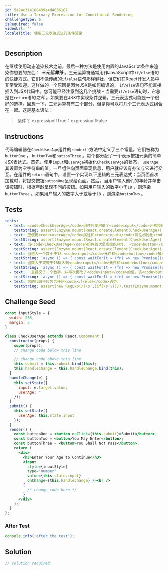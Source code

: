 ```yaml
---
id: 5a24c314108439a4d4036187
title: Use a Ternary Expression for Conditional Rendering
challengeType: 6
isRequired: false
videoUrl: ''
localeTitle: 使用三元表达式进行条件渲染
---
```


## Description
<section id="description">在继续使用动态渲染技术之前，最后一种方法是使用内置的JavaScript条件来渲染你想要的东西： <em><strong>三元运算符</strong></em> 。三元运算符通常用作JavaScript中<code>if/else</code>语句的快捷方式。它们不像传统的<code>if/else</code>语句那样健壮，但它们在React开发人员中非常受欢迎。这样做的一个原因是因为JSX是如何编译的， <code>if/else</code>语句不能直接插入到JSX代码中。您可能已经注意到这几个挑战 - 当需要<code>if/else</code>语句时，它总是在<code>return</code>语句<em>之外</em> 。如果要在JSX中实现条件逻辑，三元表达式可能是一个很好的选择。回想一下，三元运算符有三个部分，但是你可以将几个三元表达式组合在一起。这是基本语法： <blockquote>条件？ expressionIfTrue：expressionIfFalse </blockquote></section>

## Instructions
<section id="instructions">代码编辑器在<code>CheckUserAge</code>组件的<code>render()</code>方法中定义了三个常量。它们被称为<code>buttonOne</code> ， <code>buttonTwo</code>和<code>buttonThree</code> 。每个都分配了一个表示按钮元素的简单JSX表达式。首先，使用<code>input</code>和<code>userAge</code>初始化<code>CheckUserAge</code>的状态， <code>userAge</code>其设置为空字符串的值。一旦组件向页面呈现信息，用户就应该有办法与它进行交互。在组件的<code>return</code>语句中，设置一个实现以下逻辑的三元表达式：当页面首次加载时，将提交按钮<code>buttonOne</code>呈现给页面。然后，当用户输入他们的年龄并单击该按钮时，根据年龄呈现不同的按钮。如果用户输入的数字小于<code>18</code> ，则渲染<code>buttonThree</code> 。如果用户输入的数字大于或等于<code>18</code> ，则渲染<code>buttonTwo</code> 。 </section>

## Tests
<section id='tests'>

```yml
tests:
  - text: <code>CheckUserAge</code>组件应使用单个<code>input</code>元素和单个<code>button</code>元素进行渲染。
    testString: assert(Enzyme.mount(React.createElement(CheckUserAge)).find('div').find('input').length === 1 && Enzyme.mount(React.createElement(CheckUserAge)).find('div').find('button').length === 1, 'The <code>CheckUserAge</code> component should render with a single <code>input</code> element and a single <code>button</code> element.');
  - text: 应使用<code>userAge</code>属性和<code>input</code>属性初始化<code>CheckUserAge</code>组件的状态，两者都设置为空字符串的值。
    testString: assert(Enzyme.mount(React.createElement(CheckUserAge)).state().input === '' && Enzyme.mount(React.createElement(CheckUserAge)).state().userAge === '', 'The <code>CheckUserAge</code> component&apos;s state should be initialized with a property of <code>userAge</code> and a property of <code>input</code>, both set to a value of an empty string.');
  - text: 当<code>CheckUserAge</code>组件首次呈现给DOM时， <code>button</code>的内部文本应该是Submit。
    testString: assert(Enzyme.mount(React.createElement(CheckUserAge)).find('button').text() === 'Submit', 'When the <code>CheckUserAge</code> component is first rendered to the DOM, the <code>button</code>&apos;s inner text should be Submit.');
  - text: 当进入一个数小于18 <code>input</code>元件和<code>button</code>被点击， <code>button</code>的内部文本应该读<code>You Shall Not Pass</code> 。
    testString: 'async () => { const waitForIt = (fn) => new Promise((resolve, reject) => setTimeout(() => resolve(fn()), 250)); const mockedComponent = Enzyme.mount(React.createElement(CheckUserAge)); const initialButton = mockedComponent.find(''button'').text(); const enter3AndClickButton = () => { mockedComponent.find(''input'').simulate(''change'', {target: { value: ''3'' }}); mockedComponent.find(''button'').simulate(''click''); return waitForIt(() => { mockedComponent.update(); return mockedComponent.find(''button'').text(); }); }; const enter17AndClickButton = () => { mockedComponent.find(''input'').simulate(''change'', {target: { value: ''17'' }}); mockedComponent.find(''button'').simulate(''click''); return waitForIt(() => { mockedComponent.update(); return mockedComponent.find(''button'').text(); }); }; const userAge3 = await enter3AndClickButton(); const userAge17 = await enter17AndClickButton(); assert(initialButton === ''Submit'' && userAge3 === ''You Shall Not Pass'' && userAge17 === ''You Shall Not Pass'', ''When a number of less than 18 is entered into the <code>input</code> element and the <code>button</code> is clicked, the <code>button</code>&apos;s inner text should read <code>You Shall Not Pass</code>.''); }; '
  - text: 当数大于或等于18输入到<code>input</code>元件和<code>button</code>被点击， <code>button</code>的内部文本应该阅读<code>You May Enter</code> 。
    testString: 'async () => { const waitForIt = (fn) => new Promise((resolve, reject) => setTimeout(() => resolve(fn()), 250)); const mockedComponent = Enzyme.mount(React.createElement(CheckUserAge)); const initialButton = mockedComponent.find(''button'').text(); const enter18AndClickButton = () => { mockedComponent.find(''input'').simulate(''change'', {target: { value: ''18'' }}); mockedComponent.find(''button'').simulate(''click''); return waitForIt(() => { mockedComponent.update(); return mockedComponent.find(''button'').text(); }); }; const enter35AndClickButton = () => { mockedComponent.find(''input'').simulate(''change'', {target: { value: ''35'' }}); mockedComponent.find(''button'').simulate(''click''); return waitForIt(() => { mockedComponent.update(); return mockedComponent.find(''button'').text(); }); }; const userAge18 = await enter18AndClickButton(); const userAge35 = await enter35AndClickButton(); assert(initialButton === ''Submit'' && userAge18 === ''You May Enter'' && userAge35 === ''You May Enter'', ''When a number greater than or equal to 18 is entered into the <code>input</code> element and the <code>button</code> is clicked, the <code>button</code>&apos;s inner text should read <code>You May Enter</code>.''); }; '
  - text: 一旦提交了一个数字，并再次更改了<code>input</code>的值，该<code>button</code>应返回到<code>Submit</code> 。
    testString: 'async () => { const waitForIt = (fn) => new Promise((resolve, reject) => setTimeout(() => resolve(fn()), 250)); const mockedComponent = Enzyme.mount(React.createElement(CheckUserAge)); const enter18AndClickButton = () => { mockedComponent.find(''input'').simulate(''change'', {target: { value: ''18'' }}); mockedComponent.find(''button'').simulate(''click''); return waitForIt(() => { mockedComponent.update(); return mockedComponent.find(''button'').text(); }); }; const changeInputDontClickButton = () => { mockedComponent.find(''input'').simulate(''change'', {target: { value: ''5'' }}); return waitForIt(() => { mockedComponent.update(); return mockedComponent.find(''button'').text(); }); }; const enter10AndClickButton = () => { mockedComponent.find(''input'').simulate(''change'', {target: { value: ''10'' }}); mockedComponent.find(''button'').simulate(''click''); return waitForIt(() => { mockedComponent.update(); return mockedComponent.find(''button'').text(); }); }; const userAge18 = await enter18AndClickButton(); const changeInput1 = await changeInputDontClickButton(); const userAge10 = await enter10AndClickButton(); const changeInput2 = await changeInputDontClickButton(); assert(userAge18 === ''You May Enter'' && changeInput1 === ''Submit'' && userAge10 === ''You Shall Not Pass'' && changeInput2 === ''Submit'', ''Once a number has been submitted, and the value of the <code>input</code> is once again changed, the <code>button</code> should return to reading <code>Submit</code>.''); }; '
  - text: 您的代码不应包含任何<code>if/else</code>语句。
    testString: assert(new RegExp(/(\s|;)if(\s|\()/).test(Enzyme.mount(React.createElement(CheckUserAge)).instance().render.toString()) === false, 'Your code should not contain any <code>if/else</code> statements.');

```

</section>

## Challenge Seed
<section id='challengeSeed'>

<div id='jsx-seed'>

```jsx
const inputStyle = {
  width: 235,
  margin: 5
}

class CheckUserAge extends React.Component {
  constructor(props) {
    super(props);
    // change code below this line

    // change code above this line
    this.submit = this.submit.bind(this);
    this.handleChange = this.handleChange.bind(this);
  }
  handleChange(e) {
    this.setState({
      input: e.target.value,
      userAge: "
    });
  }
  submit() {
    this.setState({
      userAge: this.state.input
    });
  }
  render() {
    const buttonOne = <button onClick={this.submit}>Submit</button>;
    const buttonTwo = <button>You May Enter</button>;
    const buttonThree = <button>You Shall Not Pass</button>;
    return (
      <div>
        <h3>Enter Your Age to Continue</h3>
        <input
          style={inputStyle}
          type="number"
          value={this.state.input}
          onChange={this.handleChange} /><br />
        {
          /* change code here */
        }
      </div>
    );
  }
};

```

</div>


### After Test
<div id='jsx-teardown'>

```js
console.info('after the test');
```

</div>

</section>

## Solution
<section id='solution'>

```js
// solution required
```
</section>
